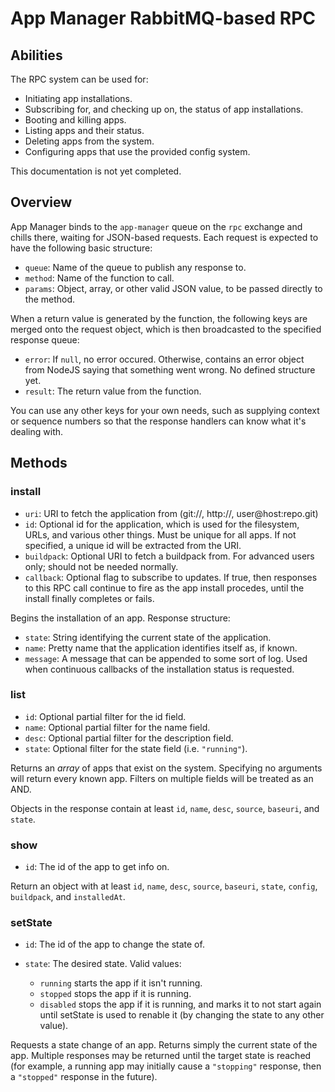 App Manager RabbitMQ-based RPC
==============================

Abilities
---------
The RPC system can be used for:

* Initiating app installations.
* Subscribing for, and checking up on, the status of app installations.
* Booting and killing apps.
* Listing apps and their status.
* Deleting apps from the system.
* Configuring apps that use the provided config system.

This documentation is not yet completed.

Overview
--------
App Manager binds to the `app-manager` queue on the `rpc` exchange and chills
there, waiting for JSON-based requests. Each request is expected to have the
following basic structure:

* `queue`: Name of the queue to publish any response to.
* `method`: Name of the function to call.
* `params`: Object, array, or other valid JSON value, to be passed directly to
    the method.

When a return value is generated by the function, the following keys are merged
onto the request object, which is then broadcasted to the specified response
queue:

* `error`: If `null`, no error occured. Otherwise, contains an error object from
    NodeJS saying that something went wrong. No defined structure yet.
* `result`: The return value from the function.

You can use any other keys for your own needs, such as supplying context or
sequence numbers so that the response handlers can know what it's dealing with.

Methods
-------

### install

* `uri`: URI to fetch the application from (git://, http://, user@host:repo.git)
* `id`: Optional id for the application, which is used for the filesystem, URLs,
    and various other things. Must be unique for all apps. If not specified, a
    unique id will be extracted from the URI.
* `buildpack`: Optional URI to fetch a buildpack from. For advanced users only;
    should not be needed normally.
* `callback`: Optional flag to subscribe to updates. If true, then responses to
    this RPC call continue to fire as the app install procedes, until the install
    finally completes or fails.

Begins the installation of an app. Response structure:

* `state`: String identifying the current state of the application.
* `name`: Pretty name that the application identifies itself as, if known.
* `message`: A message that can be appended to some sort of log. Used when
    continuous callbacks of the installation status is requested.

### list

* `id`: Optional partial filter for the id field.
* `name`: Optional partial filter for the name field.
* `desc`: Optional partial filter for the description field.
* `state`: Optional filter for the state field (i.e. `"running"`).

Returns an *array* of apps that exist on the system. Specifying no arguments will
return every known app. Filters on multiple fields will be treated as an AND.

Objects in the response contain at least `id`, `name`, `desc`, `source`,
`baseuri`, and `state`.

### show

* `id`: The id of the app to get info on.

Return an object with at least `id`, `name`, `desc`, `source`, `baseuri`,
`state`, `config`, `buildpack`, and `installedAt`.

### setState

* `id`: The id of the app to change the state of.
* `state`: The desired state. Valid values:

    * `running` starts the app if it isn't running.
    * `stopped` stops the app if it is running.
    * `disabled` stops the app if it is running, and marks it to not start again
      until setState is used to renable it (by changing the state to any other
      value).

Requests a state change of an app. Returns simply the current state of the app.
Multiple responses may be returned until the target state is reached (for
example, a running app may initially cause a `"stopping"` response, then a
`"stopped"` response in the future).

